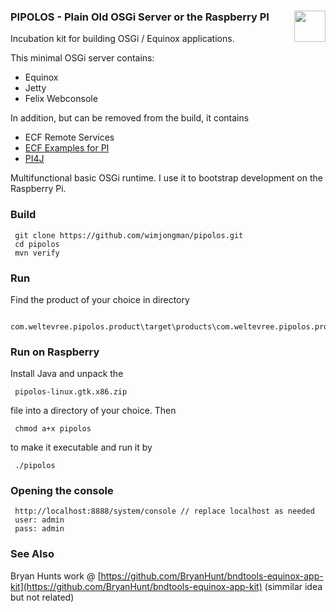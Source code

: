### PIPOLOS - Plain Old OSGi Server or the Raspberry PI    <img style="float: right" src="https://raw.githubusercontent.com/wimjongman/polos/master/pipolos.png" height="50"/>
Incubation kit for building OSGi / Equinox applications.

This minimal OSGi server contains:

* Equinox
* Jetty
* Felix Webconsole

In addition, but can be removed from the build, it contains

* ECF Remote Services
* [ECF Examples for PI](https://github.com/wimjongman/RaspberryPI) 
* [PI4J](https://github.com/Pi4J/pi4j/)

Multifunctional basic OSGi runtime. I use it to bootstrap development on the Raspberry Pi.

### Build

     git clone https://github.com/wimjongman/pipolos.git
     cd pipolos
     mvn verify

### Run

Find the product of your choice in directory

     com.weltevree.pipolos.product\target\products\com.weltevree.pipolos.product 

### Run on Raspberry

Install Java and unpack the 

     pipolos-linux.gtk.x86.zip 
     
file into a directory of your choice. Then

     chmod a+x pipolos
     
to make it executable and run it by

     ./pipolos
     
### Opening the console

     http://localhost:8888/system/console // replace localhost as needed
     user: admin
     pass: admin

### See Also
Bryan Hunts work @ [https://github.com/BryanHunt/bndtools-equinox-app-kit](https://github.com/BryanHunt/bndtools-equinox-app-kit) (simmilar idea but not related)
